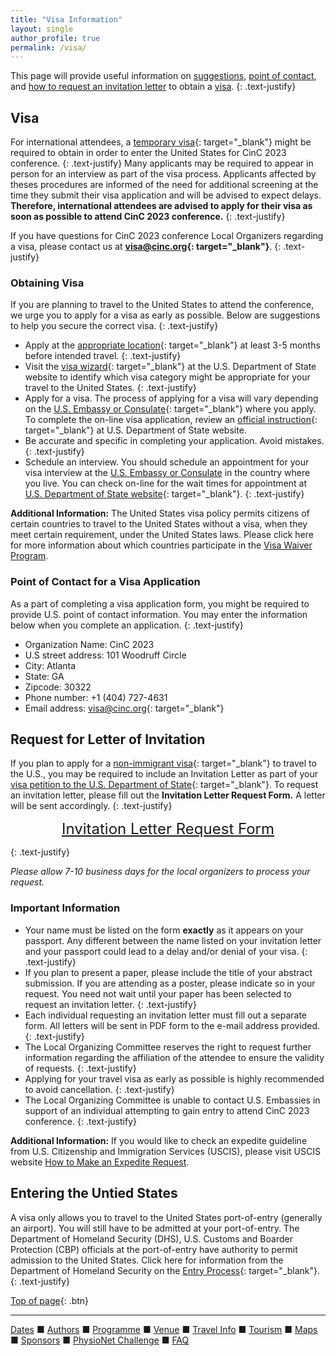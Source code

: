 ```yaml
---
title: "Visa Information"
layout: single
author_profile: true
permalink: /visa/
---
```

<a name="top"></a>
This page will provide useful information on [suggestions](../visa/#obtaining), [point of contact](../visa/#contact), and [how to request an invitation letter](../visa/#letter) to obtain a [visa](../visa/#visa).
{: .text-justify}

## <a name="visa"></a>Visa
For international attendees, a [temporary visa](https://travel.state.gov/content/travel/en/us-visas/tourism-visit/visitor.html){: target="_blank"} might be required to obtain in order to enter the United States for CinC 2023 conference.
{: .text-justify}
Many applicants may be required to appear in person for an interview as part of the visa process. Applicants affected by theses procedures are informed of the need for additional screening at the time they submit their visa application and will be advised to expect delays. **Therefore, international attendees are advised to apply for their visa as soon as possible to attend CinC 2023 conference.**
{: .text-justify}

If you have questions for CinC 2023 conference Local Organizers regarding a visa, please contact us at **[visa@cinc.org](mailto:visa@cinc.org){: target="_blank"}**.
{: .text-justify}

### <a name="obtaining"></a>Obtaining Visa
If you are planning to travel to the United States to attend the conference, we urge you to apply for a visa as early as possible. Below are suggestions to help you secure the correct visa.
{: .text-justify}
* Apply at the [appropriate location](https://www.usembassy.gov/){: target="_blank"} at least 3-5 months before intended travel.
{: .text-justify}
* Visit the [visa wizard](https://travel.state.gov/content/travel/en/us-visas/visa-information-resources/wizard.html){: target="_blank"} at the U.S. Department of State website to identify which visa category might be appropriate for your travel to the United States.
{: .text-justify}
* Apply for a visa. The process of applying for a visa will vary depending on the [U.S. Embassy or Consulate](https://www.usembassy.gov/){: target="_blank"} where you apply. To complete the on-line visa application, review an [official instruction](https://travel.state.gov/content/travel/en/us-visas/tourism-visit/visitor.html){: target="_blank"} at U.S. Department of State website.
* Be accurate and specific in completing your application. Avoid mistakes.
{: .text-justify}
* Schedule an interview. You should schedule an appointment for your visa interview at the [U.S. Embassy or Consulate](https://www.usembassy.gov/) in the country where you live. You can check on-line for the wait times for appointment at [U.S. Department of State website](https://travel.state.gov/content/travel/en/us-visas/visa-information-resources/wait-times.html){: target="_blank"}.
{: .text-justify}

<p class="notice--warning">
	<strong>Additional Information:</strong> The United States visa policy permits citizens of certain countries to travel to the United States without a visa, when they meet certain requirement, under the United States laws. Please click here for more information about which countries participate in the <a href= "https://travel.state.gov/content/travel/en/us-visas/tourism-visit/visa-waiver-program.html" target="_blank">Visa Waiver Program</a>.
</p>


### <a name="contact"></a>Point of Contact for a Visa Application
As a part of completing a visa application form, you might be required to provide U.S. point of contact information. You may enter the information below when you complete an application.
{: .text-justify}
* Organization Name: CinC 2023
* U.S street address: 101 Woodruff Circle
* City: Atlanta
* State: GA
* Zipcode: 30322
* Phone number: +1 (404) 727-4631
* Email address: [visa@cinc.org](mailto:visa@cinc.org){: target="_blank"}

## <a name="letter"></a>Request for Letter of Invitation
If you plan to apply for a [non-immigrant visa](https://travel.state.gov/content/travel/en/us-visas/tourism-visit/visitor.html){: target="_blank"} to travel to the U.S., you may be required to include an Invitation Letter as part of your [visa petition to the U.S. Department of State](https://ceac.state.gov/GenNIV/Default.aspx){: target="_blank"}. To request an invitation letter, please fill out the **Invitation Letter Request Form.** A letter will be sent accordingly.
{: .text-justify}
<p><font size="5"><center><a href= "https://forms.gle/xLxS6CnPpx3fMSqJA" target="_blank">Invitation Letter Request Form</a></center></font></p>
{: .text-justify}

*Please allow 7-10 business days for the local organizers to process your request.*

### Important Information
* Your name must be listed on the form **exactly** as it appears on your passport. Any different between the name listed on your invitation letter and your passport could lead to a delay and/or denial of your visa.
{: .text-justify}
* If you plan to present a paper, please include the title of your abstract submission. If you are attending as a poster, please indicate so in your request. You need not wait until your paper has been selected to request an invitation letter. 
{: .text-justify}
* Each individual requesting an invitation letter must fill out a separate form. All letters will be sent in PDF form to the e-mail address provided.
{: .text-justify}
* The Local Organizing Committee reserves the right to request further information regarding the affiliation of the attendee to ensure the validity of requests.
{: .text-justify}
* Applying for your travel visa as early as possible is highly recommended to avoid cancellation.
{: .text-justify}
* The Local Organizing Committee is unable to contact U.S. Embassies in support of an individual attempting to gain entry to attend CinC 2023 conference.
{: .text-justify}

<p class="notice--warning">
	<strong>Additional Information:</strong> If you would like to check an expedite guideline from U.S. Citizenship and Immigration Services (USCIS), please visit USCIS website <a href= "https://www.uscis.gov/forms/filing-guidance/how-to-make-an-expedite-request" target="_blank">How to Make an Expedite Request</a>.
</p>

## Entering the Untied States
A visa only allows you to travel to the United States port-of-entry (generally an airport). You will still have to be admitted at your port-of-entry. The Department of Homeland Security (DHS), U.S. Customs and Boarder Protection (CBP) officials at the port-of-entry have authority to permit admission to the United States. Click here for information from the Department of Homeland Security on the [Entry Process](https://www.cbp.gov/travel/international-visitors){: target="_blank"}.
{: .text-justify}

[Top of page](#top){: .btn}

---

[Dates](../dates/) &#9632; [Authors](../authors) &#9632; [Programme](../programme/) &#9632; [Venue](../venue/) &#9632; [Travel Info](../travel) &#9632; [Tourism](../tourism/) &#9632; [Maps](../map) &#9632; [Sponsors](../sponsors/) &#9632; [PhysioNet Challenge](../challenge/) &#9632; [FAQ](../faq/)
